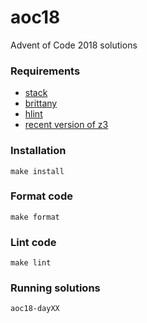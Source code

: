 # aoc18

Advent of Code 2018 solutions

### Requirements

 * [stack](https://docs.haskellstack.org/en/stable/README/)
 * [brittany](https://github.com/lspitzner/brittany)
 * [hlint](http://hackage.haskell.org/package/hlint)
 * [recent version of z3](https://github.com/Z3Prover/z3/releases)

### Installation

```make install```

### Format code

```make format```

### Lint code

```make lint```

### Running solutions

```aoc18-dayXX```
